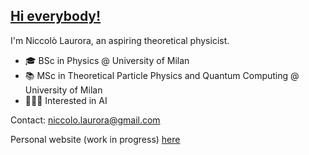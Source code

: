 ## [Hi everybody!](https://niccololaurora.github.io)

I'm Niccolò Laurora, an aspiring theoretical physicist.

- 🎓 BSc in Physics @ University of Milan
- 📚 MSc in Theoretical Particle Physics and Quantum Computing @ University of Milan
- 👩🏻‍💻 Interested in AI

Contact: niccolo.laurora@gmail.com

Personal website (work in progress) [here](https://niccololaurora.github.io)
